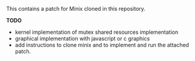 This contains a patch for Minix cloned in this repository.


**TODO**
- kernel implementation of mutex shared resources implementation
- graphical implementation with javascript or c graphics
- add instructions to clone minix and to implement and run the attached patch.

